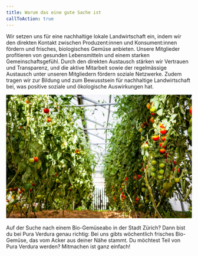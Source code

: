 ```yaml
---
title: Warum das eine gute Sache ist
callToAction: true
---
```


Wir setzen uns für eine nachhaltige lokale Landwirtschaft ein, indem wir den direkten Kontakt zwischen Produzent:innen und Konsument:innen fördern und frisches, biologisches Gemüse anbieten. Unsere Mitglieder profitieren von gesunden Lebensmitteln und einem starken Gemeinschaftsgefühl. Durch den direkten Austausch stärken wir Vertrauen und Transparenz, und die aktive Mitarbeit sowie der regelmässige Austausch unter unseren Mitgliedern fördern soziale Netzwerke. Zudem tragen wir zur Bildung und zum Bewusstsein für nachhaltige Landwirtschaft bei, was positive soziale und ökologische Auswirkungen hat.

![Alt text](/content/image_1.jpg)

Auf der Suche nach einem Bio-Gemüseabo in der Stadt Zürich? Dann bist du bei Pura Verdura genau richtig: Bei uns gibts wöchentlich frisches Bio-Gemüse, das vom Acker aus deiner Nähe stammt. Du möchtest Teil von Pura Verdura werden? Mitmachen ist ganz einfach!  


